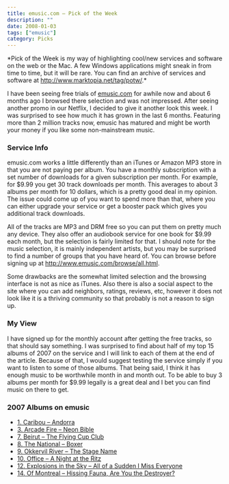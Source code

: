 ```yaml
---
title: emusic.com – Pick of the Week
description: ""
date: 2008-01-03
tags: ["emusic"]
category: Picks
---
```



<p>*Pick  of the Week is my way of highlighting cool/new services and software on the web or the Mac.  A few Windows applications might sneak in from time to time, but it will be rare.  You can find an archive of services and software at <a href="https://web.archive.org/web/20131211162729/http://www.marktopia.net/tag/potw/">http://www.marktopia.net/tag/potw/</a>.*</p>

<p>I have been seeing free trials of <a href="www.emusic.com">emusic.com</a> for awhile now and about 6 months ago I browsed there selection and was not impressed.  After seeing another promo in our Netflix, I decided to give it another look this week.  I was surprised to see how much it has grown in the last 6 months.  Featuring more than 2 million tracks now, emusic has matured and might be worth your money if you like some non-mainstream music.</p>

<h3>Service Info</h3>

<p>emusic.com works a little differently than an iTunes or Amazon MP3 store in that you are not paying per album.  You have a monthly subscription with a set number of downloads for a given subscription per month.  For example, for $9.99 you get 30 track downloads per month.  This averages to about 3 albums per month for 10 dollars, which is a pretty good deal in my opinion.  The issue could come up of you want to spend more than that, where you can either upgrade your service or get a booster pack which gives you additional track downloads.</p>

<p>All of the tracks are MP3 and DRM free so you can put them on pretty much any device.  They also offer an audiobook service for one book for $9.99 each month, but the selection is fairly limited for that.  I should note for the music selection, it is mainly independent artists, but you may be surprised to find a number of groups that you have heard of. You can browse before signing up at <a href="https://web.archive.org/web/20131211162729/http://www.emusic.com/browse/all.html">http://www.emusic.com/browse/all.html</a>.</p>

<p>Some drawbacks are the somewhat limited selection and the browsing interface is not as nice as iTunes.  Also there is also a social aspect to the site where you can add neighbors, ratings, reviews, etc, however it does not look like it is a thriving community so that probably is not a reason to sign up.</p>

<h3>My View</h3>

<p>I have signed up for the monthly account after getting the free tracks, so that should say something.  I was surprised to find about half of my top 15 albums of 2007 on the service and I will link to each of them at the end of the article.  Because of that, I would suggest testing the service simply if you want to listen to some of those albums.  That being said, I think it has enough music to be worthwhile month in and month out.  To be able to buy 3 albums per month for $9.99 legally is a great deal and I bet you can find music on there to get.</p>

<h3>2007 Albums on emusic</h3>

<ul>

<li><a href="https://web.archive.org/web/20131211162729/http://www.emusic.com/album/Caribou-Andorra-MP3-Download/11080256.html">1. Caribou – Andorra</a></li>

<li><a href="https://web.archive.org/web/20131211162729/http://www.emusic.com/album/Arcade-Fire-Neon-Bible-MP3-Download/11010030.html">3. Arcade Fire – Neon Bible</a></li>

<li><a href="https://web.archive.org/web/20131211162729/http://www.emusic.com/album/Beirut-The-Flying-Club-Cup-MP3-Download/11093212.html">7. Beirut – The Flying Cup Club</a></li>

<li><a href="https://web.archive.org/web/20131211162729/http://www.emusic.com/album/The-National-Boxer-MP3-Download/11021102.html">8. The National – Boxer</a></li>

<li><a href="https://web.archive.org/web/20131211162729/http://www.emusic.com/album/Okkervil-River-The-Stage-Names-MP3-Download/11071092.html">9. Okkervil River – The Stage Name</a></li>

<li><a href="https://web.archive.org/web/20131211162729/http://www.emusic.com/album/Office-A-Night-At-The-Ritz-MP3-Download/11095648.html">10. Office – A Night at the Ritz</a></li>

<li><a href="https://web.archive.org/web/20131211162729/http://www.emusic.com/album/Explosions-In-The-Sky-All-Of-A-Sudden-I-Miss-Everyone-MP3-Download/10996398.html">12. Explosions in the Sky – All of a Sudden I Miss Everyone</a></li>

<li><a href="https://web.archive.org/web/20131211162729/http://www.emusic.com/artist/Of-Montreal-MP3-Download/11529496.html">14. Of Montreal – Hissing Fauna, Are You the Destroyer?</a></li>

</ul>
